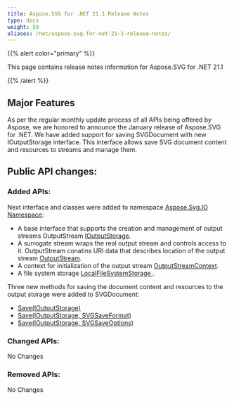 ```yaml
---
title: Aspose.SVG for .NET 21.1 Release Notes
type: docs
weight: 50
aliases: /net/aspose-svg-for-net-21-1-release-notes/
---
```


{{% alert color="primary" %}}

This page contains release notes information for Aspose.SVG for .NET 21.1

{{% /alert %}}

## **Major Features**

As per the regular monthly update process of all APIs being offered by Aspose, we are honored to announce the January release of Aspose.SVG for .NET.
We have added support for saving SVGDocument with new IOutputStorage interface. This interface allows save SVG document content and resources to streams and manage them.   

## **Public API changes:**

### **Added APIs:**

Next interface and classes were added to namespace [Aspose.Svg.IO Namespace](https://reference.aspose.com/svg/net/aspose.svg.io):

- A base interface that supports the creation and management of output streams OutputStream [IOutputStorage](https://reference.aspose.com/svg/net/aspose.svg.io/ioutputstorage).
- A surrogate stream wraps the real output stream and controls access to it. OutputStream conatins URI data that describes location of the output stream [OutputStream](https://reference.aspose.com/svg/net/aspose.svg.io/outputstream).
- A context for initialization of the output stream [OutputStreamContext](https://reference.aspose.com/svg/net/aspose.svg.io/outputstreamcontext).
- A file system storage [LocalFileSystemStorage ](https://reference.aspose.com/svg/net/aspose.svg.io/localfilesystemstorage).

Three new methods for saving the document content and resources to the output storage were added to SVGDocument:
- [Save(IOutputStorage)](https://reference.aspose.com/svg/net/aspose.svg/svgdocument/methods/save) 
- [Save(IOutputStorage, SVGSaveFormat)](https://reference.aspose.com/svg/net/aspose.svg.svgdocument/save/methods/1)
- [Save(IOutputStorage, SVGSaveOptions)](https://reference.aspose.com/svg/net/aspose.svg.svgdocument/save/methods/2)


### **Changed APIs:**

No Changes

### **Removed APIs:**

No Changes
